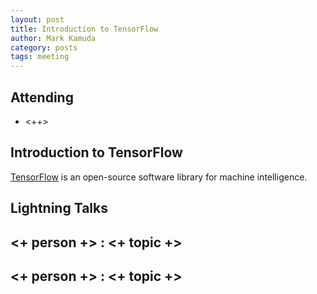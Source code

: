 ```yaml
---
layout: post
title: Introduction to TensorFlow
author: Mark Kamuda
category: posts
tags: meeting 
---
```



## Attending

- <++>


## Introduction to TensorFlow

[TensorFlow][tensorflow] is an open-source software library for machine intelligence. 


## Lightning Talks 

## <+ person +> : <+ topic +>

## <+ person +> : <+ topic +>


[tensorflow]: https://www.tensorflow.org/
